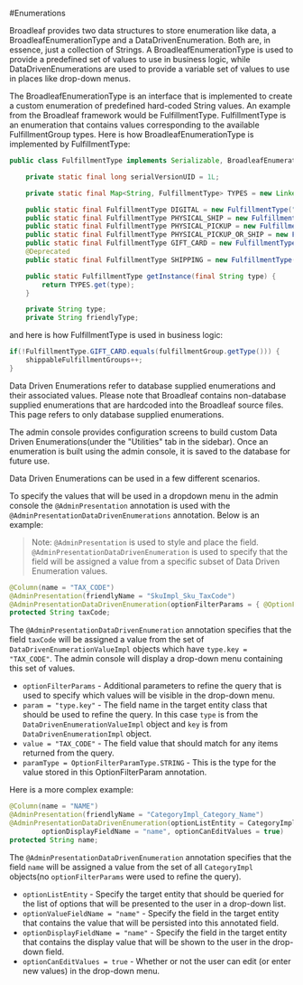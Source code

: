#Enumerations

Broadleaf provides two data structures to store enumeration like data, a BroadleafEnumerationType and a DataDrivenEnumeration.  Both are, in essence, just a collection of Strings.  A BroadleafEnumerationType is used to provide a predefined set of values to use in business logic, while DataDrivenEnumerations are used to provide a variable set of values to use in places like drop-down menus.

The BroadleafEnumerationType is an interface that is implemented to create a custom enumeration of predefined hard-coded String values.  An example from the Broadleaf framework would be FulfillmentType.  FulfillmentType is an enumeration that contains values corresponding to the available FulfillmentGroup types.  Here is how BroadleafEnumerationType is implemented by FulfillmentType:

```java
public class FulfillmentType implements Serializable, BroadleafEnumerationType {

    private static final long serialVersionUID = 1L;

    private static final Map<String, FulfillmentType> TYPES = new LinkedHashMap<String, FulfillmentType>();

    public static final FulfillmentType DIGITAL = new FulfillmentType("DIGITAL", "Digital");
    public static final FulfillmentType PHYSICAL_SHIP = new FulfillmentType("PHYSICAL_SHIP", "Physical Ship");
    public static final FulfillmentType PHYSICAL_PICKUP = new FulfillmentType("PHYSICAL_PICKUP", "Physical Pickup");
    public static final FulfillmentType PHYSICAL_PICKUP_OR_SHIP = new FulfillmentType("PHYSICAL_PICKUP_OR_SHIP", "Physical Pickup or Ship");
    public static final FulfillmentType GIFT_CARD = new FulfillmentType("GIFT_CARD", "Gift Card");
    @Deprecated
    public static final FulfillmentType SHIPPING = new FulfillmentType("SHIPPING", "Shipping");

    public static FulfillmentType getInstance(final String type) {
        return TYPES.get(type);
    }

    private String type;
    private String friendlyType;
```

and here is how FulfillmentType is used in business logic:

```java
if(!FulfillmentType.GIFT_CARD.equals(fulfillmentGroup.getType())) {
    shippableFulfillmentGroups++;
}
```

Data Driven Enumerations refer to database supplied enumerations and their associated values.  Please note that Broadleaf contains non-database supplied enumerations that are hardcoded into the Broadleaf source files.  This page refers to only database supplied enumerations.

The admin console provides configuration screens to build custom Data Driven Enumerations(under the "Utilities" tab in the sidebar).  Once an enumeration is built using the admin console, it is saved to the database for future use.  

Data Driven Enumerations can be used in a few different scenarios.
  
To specify the values that will be used in a dropdown menu in the admin console the `@AdminPresentation` annotation is used with the `@AdminPresentationDataDrivenEnumerations` annotation.  Below is an example:

>Note:  `@AdminPresentation` is used to style and place the field.  `@AdminPresentationDataDrivenEnumeration` is used to specify that the field will be assigned a value from a specific subset of Data Driven Enumeration values.  

```java
@Column(name = "TAX_CODE")
@AdminPresentation(friendlyName = "SkuImpl_Sku_TaxCode")
@AdminPresentationDataDrivenEnumeration(optionFilterParams = { @OptionFilterParam(param = "type.key", value = "TAX_CODE", paramType = OptionFilterParamType.STRING) })
protected String taxCode;
```

The `@AdminPresentationDataDrivenEnumeration` annotation specifies that the field `taxCode` will be assigned a value from the set of `DataDrivenEnumerationValueImpl` objects which have `type.key = "TAX_CODE"`.  The admin console will display a drop-down menu containing this set of values.

+ `optionFilterParams` - Additional parameters to refine the query that is used to specify which values will be visible in the drop-down menu.
+ `param = "type.key"` - The field name in the target entity class that should be used to refine the query.  In this case `type` is from the `DataDrivenEnumerationValueImpl` object and `key` is from `DataDrivenEnumerationImpl` object.
+ `value = "TAX_CODE"` - The field value that should match for any items returned from the query.
+ `paramType = OptionFilterParamType.STRING` - This is the type for the value stored in this OptionFilterParam annotation.
 
Here is a more complex example:

```java
@Column(name = "NAME")
@AdminPresentation(friendlyName = "CategoryImpl_Category_Name")
@AdminPresentationDataDrivenEnumeration(optionListEntity = CategoryImpl.class, optionValueFieldName = "name", 
        optionDisplayFieldName = "name", optionCanEditValues = true)
protected String name;
```
The `@AdminPresentationDataDrivenEnumeration` annotation specifies that the field `name` will be assigned a value from the set of all `CategoryImpl` objects(no `optionFilterParams` were used to refine the query).

+ `optionListEntity` - Specify the target entity that should be queried for the list of options that will be presented to the user in a drop-down list.
+ `optionValueFieldName = "name"` - Specify the field in the target entity that contains the value that will be persisted into this annotated field.
+ `optionDisplayFieldName = "name"` - Specify the field in the target entity that contains the display value that will be shown to the user in the drop-down field.
+ `optionCanEditValues = true` - Whether or not the user can edit (or enter new values) in the drop-down menu.



